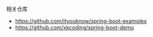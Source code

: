 相关仓库 
- https://github.com/ityouknow/spring-boot-examples
- https://github.com/xkcoding/spring-boot-demo

